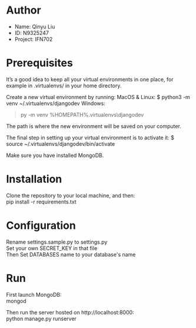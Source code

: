 # Author
<ul>
  <li>Name: Qinyu Liu</li>
  <li>ID: N9325247</li>
  <li>Project: IFN702</li>
</ul>

# Prerequisites
It’s a good idea to keep all your virtual environments in one place, for example in .virtualenvs/ in your home directory.

Create a new virtual environment by running:
MacOS & Linux:
$ python3 -m venv ~/.virtualenvs/djangodev
Windows:
> py -m venv %HOMEPATH%\.virtualenvs\djangodev

The path is where the new environment will be saved on your computer.

The final step in setting up your virtual environment is to activate it:
$ source ~/.virtualenvs/djangodev/bin/activate

Make sure you have installed MongoDB.

# Installation
Clone the repository to your local machine, and then: <br>
pip install -r requirements.txt

# Configuration
Rename settings.sample.py to settings.py <br>
Set your own SECRET_KEY in that file <br>
Then Set DATABASES name to your database's name

# Run
First launch MongoDB: <br>
mongod

Then run the server hosted on http://localhost:8000: <br>
python manage.py runserver
